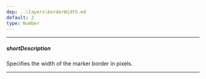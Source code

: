 ```yaml
---
dep: ..\layers\borderWidth.md
default: 2
type: Number
---
```

---
##### shortDescription
Specifies the width of the marker border in pixels.

---
